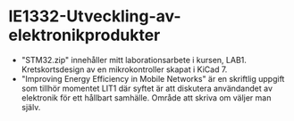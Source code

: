 # IE1332-Utveckling-av-elektronikprodukter

- "STM32.zip" innehåller mitt laborationsarbete i kursen, LAB1. Kretskortsdesign av en mikrokontroller skapat i KiCad 7.
- "Improving Energy Efficiency in Mobile Networks" är en skriftlig uppgift som tillhör momentet LIT1 där syftet är att diskutera användandet av elektronik för ett hållbart samhälle. Område att skriva om väljer man själv.
